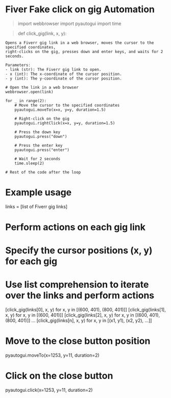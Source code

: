 # Fiver Fake click on gig Automation



> import webbrowser
> import pyautogui
> import time

> def click_gig(link, x, y):
   
    Opens a Fiverr gig link in a web browser, moves the cursor to the specified coordinates,
    right-clicks on the gig, presses down and enter keys, and waits for 2 seconds.

    Parameters:
    - link (str): The Fiverr gig link to open.
    - x (int): The x-coordinate of the cursor position.
    - y (int): The y-coordinate of the cursor position.
   
    # Open the link in a web browser
    webbrowser.open(link)

    for _ in range(2):
        # Move the cursor to the specified coordinates
        pyautogui.moveTo(x=x, y=y, duration=1.5)

        # Right-click on the gig
        pyautogui.rightClick(x=x, y=y, duration=1.5)

        # Press the down key
        pyautogui.press("down")

        # Press the enter key
        pyautogui.press("enter")

        # Wait for 2 seconds
        time.sleep(2)

    # Rest of the code after the loop
   


# Example usage
links = [list of Fiverr gig links]

# Perform actions on each gig link
# Specify the cursor positions (x, y) for each gig
# Use list comprehension to iterate over the links and perform actions
[click_gig(links[0], x, y) for x, y in [(600, 401), (800, 401)]]
[click_gig(links[1], x, y) for x, y in [(600, 401)]]
[click_gig(links[2], x, y) for x, y in [(600, 401), (800, 401)]]
...
[click_gig(links[n], x, y) for x, y in [(x1, y1), (x2, y2), ...]]

# Move to the close button position
pyautogui.moveTo(x=1253, y=11, duration=2)
# Click on the close button
pyautogui.click(x=1253, y=11, duration=2)
